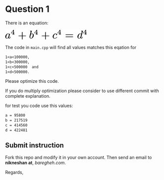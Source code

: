 # Question 1
There is an equation:

![](a4.png)

The code in `main.cpp` will find all values matches this eqation for 

    1<a<100000,
    1<b<300000,
    1<c<500000  and
    1<d<500000.

Please optimize this code.

If you do multiply optimization please consider to use different commit with complete explanation.

for test you code use this values:

    a = 95800 
	b = 217519 
	c = 414560 
	d = 422481

## Submit instruction
Fork this repo and modify it in your own account. Then send an email to **nikneshan at**, *baregheh.com*.

Regards,
